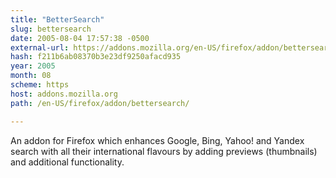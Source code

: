 ```yaml
---
title: "BetterSearch"
slug: bettersearch
date: 2005-08-04 17:57:38 -0500
external-url: https://addons.mozilla.org/en-US/firefox/addon/bettersearch/
hash: f211b6ab08370b3e23df9250afacd935
year: 2005
month: 08
scheme: https
host: addons.mozilla.org
path: /en-US/firefox/addon/bettersearch/

---
```


An addon for Firefox which enhances Google, Bing, Yahoo! and Yandex search with all their international flavours by adding previews (thumbnails) and additional functionality.
